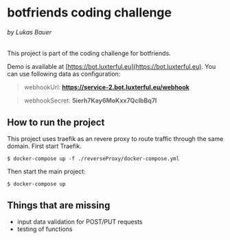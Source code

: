 # botfriends coding challenge

###### by Lukas Bauer

This project is part of the coding challenge for botfriends.

Demo is available at [https://bot.luxterful.eu](https://bot.luxterful.eu). You can use following data as configuration:

> webhookUrl: **https://service-2.bot.luxterful.eu/webhook**

> webhookSecret: **5ierh7Kay6MoKxx7QclbBq7I**

## How to run the project

This project uses traefik as an revere proxy to route traffic through the same domain. First start Traefik.

```
$ docker-compose up -f ./reverseProxy/docker-compose.yml
```

Then start the main project:

```
$ docker-compose up
```

## Things that are missing

- input data validation for POST/PUT requests
- testing of functions

